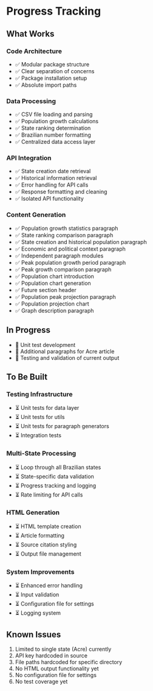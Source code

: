 # Progress Tracking

## What Works

### Code Architecture
- ✅ Modular package structure
- ✅ Clear separation of concerns
- ✅ Package installation setup
- ✅ Absolute import paths

### Data Processing
- ✅ CSV file loading and parsing
- ✅ Population growth calculations
- ✅ State ranking determination
- ✅ Brazilian number formatting
- ✅ Centralized data access layer

### API Integration
- ✅ State creation date retrieval
- ✅ Historical information retrieval
- ✅ Error handling for API calls
- ✅ Response formatting and cleaning
- ✅ Isolated API functionality

### Content Generation
- ✅ Population growth statistics paragraph
- ✅ State ranking comparison paragraph
- ✅ State creation and historical population paragraph
- ✅ Economic and political context paragraph
- ✅ Independent paragraph modules
- ✅ Peak population growth period paragraph
- ✅ Peak growth comparison paragraph
- ✅ Population chart introduction
- ✅ Population chart generation
- ✅ Future section header
- ✅ Population peak projection paragraph
- ✅ Population projection chart
- ✅ Graph description paragraph

## In Progress
- 🔄 Unit test development
- 🔄 Additional paragraphs for Acre article
- 🔄 Testing and validation of current output

## To Be Built

### Testing Infrastructure
- ⏳ Unit tests for data layer
- ⏳ Unit tests for utils
- ⏳ Unit tests for paragraph generators
- ⏳ Integration tests

### Multi-State Processing
- ⏳ Loop through all Brazilian states
- ⏳ State-specific data validation
- ⏳ Progress tracking and logging
- ⏳ Rate limiting for API calls

### HTML Generation
- ⏳ HTML template creation
- ⏳ Article formatting
- ⏳ Source citation styling
- ⏳ Output file management

### System Improvements
- ⏳ Enhanced error handling
- ⏳ Input validation
- ⏳ Configuration file for settings
- ⏳ Logging system

## Known Issues
1. Limited to single state (Acre) currently
2. API key hardcoded in source
3. File paths hardcoded for specific directory
4. No HTML output functionality yet
5. No configuration file for settings
6. No test coverage yet

